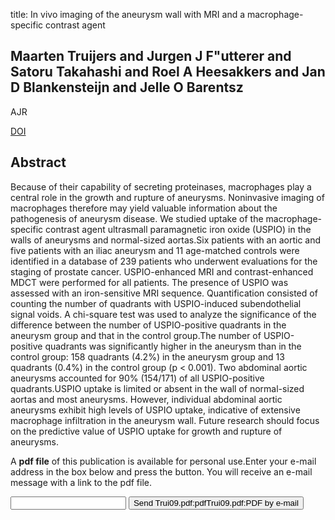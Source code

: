 title: In vivo imaging of the aneurysm wall with MRI and a macrophage-specific contrast agent

## Maarten Truijers and Jurgen J F"utterer and Satoru Takahashi and Roel A Heesakkers and Jan D Blankensteijn and Jelle O Barentsz
AJR

<a href="https://doi.org/10.2214/AJR.09.2619">DOI</a>

## Abstract
Because of their capability of secreting proteinases, macrophages play a central role in the growth and rupture of aneurysms. Noninvasive imaging of macrophages therefore may yield valuable information about the pathogenesis of aneurysm disease. We studied uptake of the macrophage-specific contrast agent ultrasmall paramagnetic iron oxide (USPIO) in the walls of aneurysms and normal-sized aortas.Six patients with an aortic and five patients with an iliac aneurysm and 11 age-matched controls were identified in a database of 239 patients who underwent evaluations for the staging of prostate cancer. USPIO-enhanced MRI and contrast-enhanced MDCT were performed for all patients. The presence of USPIO was assessed with an iron-sensitive MRI sequence. Quantification consisted of counting the number of quadrants with USPIO-induced subendothelial signal voids. A chi-square test was used to analyze the significance of the difference between the number of USPIO-positive quadrants in the aneurysm group and that in the control group.The number of USPIO-positive quadrants was significantly higher in the aneurysm than in the control group: 158 quadrants (4.2%) in the aneurysm group and 13 quadrants (0.4%) in the control group (p < 0.001). Two abdominal aortic aneurysms accounted for 90% (154/171) of all USPIO-positive quadrants.USPIO uptake is limited or absent in the wall of normal-sized aortas and most aneurysms. However, individual abdominal aortic aneurysms exhibit high levels of USPIO uptake, indicative of extensive macrophage infiltration in the aneurysm wall. Future research should focus on the predictive value of USPIO uptake for growth and rupture of aneurysms.

A <b>pdf file</b> of this publication is available for personal use.Enter your e-mail address in the box below and press the button. You will receive an e-mail message with a link to the pdf file.
<form action="sender.php">  <input type="text" name="email">  <input type="submit" value="Send Trui09.pdf:pdfTrui09.pdf:PDF by e-mail"></form>